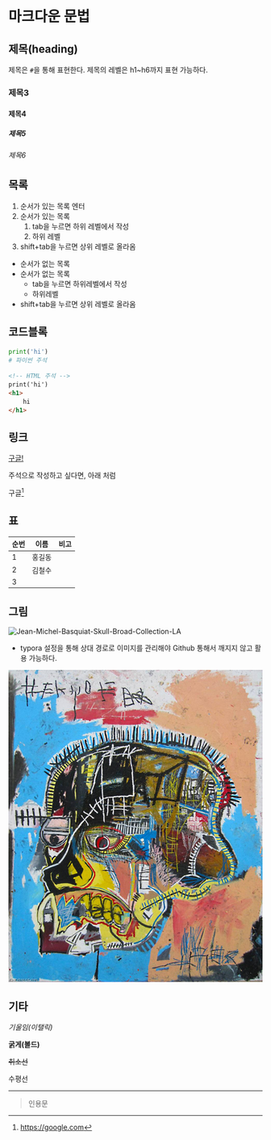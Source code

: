 # 마크다운 문법

## 제목(heading)

제목은 `#`을 통해 표현한다. 제목의 레벨은 h1~h6까지 표현 가능하다.

### 제목3

#### 제목4

##### 제목5

###### 제목6

## 목록

1. 순서가 있는 목록 엔터
2. 순서가 있는 목록
   1. tab을 누르면 하위 레벨에서 작성
   2. 하위 레벨
3. shift+tab을 누르면 상위 레벨로 올라옴

* 순서가 없는 목록
* 순서가 없는 목록
  * tab을 누르면 하위레벨에서 작성
  * 하위레벨
* shift+tab을 누르면 상위 레벨로 올라옴

## 코드블록

```python
print('hi')
# 파이썬 주석
```

```html
<!-- HTML 주석 -->
print('hi')
<h1>
    hi
</h1>
```

## 링크

[구글!](https://google.com)

주석으로 작성하고 싶다면, 아래 처럼

구글[^1]

[^1]: https://google.com

## 표

| 순번 | 이름   | 비고 |
| ---- | ------ | ---- |
| 1    | 홍길동 |      |
| 2    | 김철수 |      |
| 3    |        |      |

## 그림

![Jean-Michel-Basquiat-Skull-Broad-Collection-LA](C:\Users\inter\Desktop\바탕화면\그림\Jean-Michel-Basquiat-Skull-Broad-Collection-LA.jpg)

* typora 설정을 통해 상대 경로로 이미지를 관리해야 Github 통해서 깨지지 않고 활용 가능하다.

 ![Jean-Michel-Basquiat-Skull-Broad-Collection-LA](md-images/Jean-Michel-Basquiat-Skull-Broad-Collection-LA.jpg)

## 기타

*기울임(이탤릭)*

**굵게(볼드)**

~~취소선~~

수평선

---



> 인용문